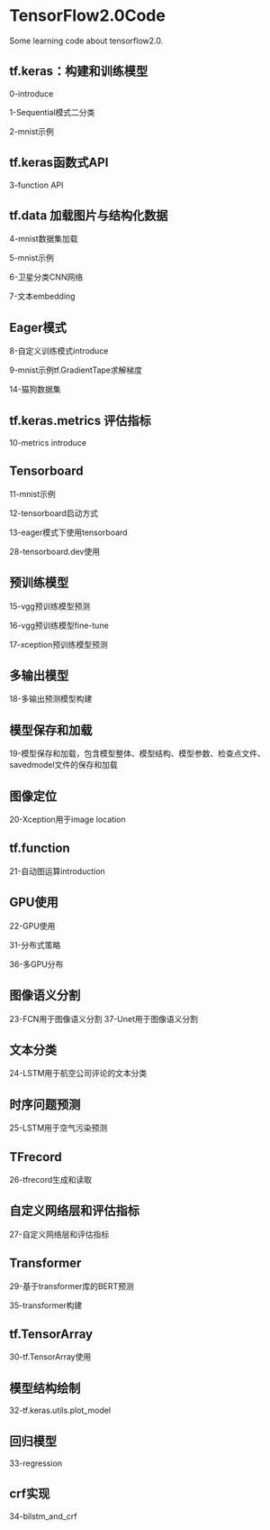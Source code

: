 # TensorFlow2.0Code
Some learning code about tensorflow2.0.



## tf.keras：构建和训练模型

0-introduce

1-Sequential模式二分类

2-mnist示例

## tf.keras函数式API

3-function API

## tf.data 加载图片与结构化数据

4-mnist数据集加载

5-mnist示例

6-卫星分类CNN网络

7-文本embedding

## Eager模式

8-自定义训练模式introduce

9-mnist示例tf.GradientTape求解梯度

14-猫狗数据集

## tf.keras.metrics 评估指标

10-metrics introduce

## Tensorboard

11-mnist示例

12-tensorboard启动方式

13-eager模式下使用tensorboard

28-tensorboard.dev使用

## 预训练模型

15-vgg预训练模型预测

16-vgg预训练模型fine-tune

17-xception预训练模型预测

## 多输出模型

18-多输出预测模型构建

## 模型保存和加载

19-模型保存和加载，包含模型整体、模型结构、模型参数、检查点文件、savedmodel文件的保存和加载

## 图像定位

20-Xception用于image location

## tf.function

21-自动图运算introduction

## GPU使用

22-GPU使用

31-分布式策略

36-多GPU分布

## 图像语义分割

23-FCN用于图像语义分割
37-Unet用于图像语义分割

## 文本分类

24-LSTM用于航空公司评论的文本分类

## 时序问题预测

25-LSTM用于空气污染预测

## TFrecord

26-tfrecord生成和读取

## 自定义网络层和评估指标

27-自定义网络层和评估指标

## Transformer

29-基于transformer库的BERT预测

35-transformer构建

## tf.TensorArray

30-tf.TensorArray使用

## 模型结构绘制

32-tf.keras.utils.plot_model

## 回归模型

33-regression

## crf实现

34-bilstm_and_crf


